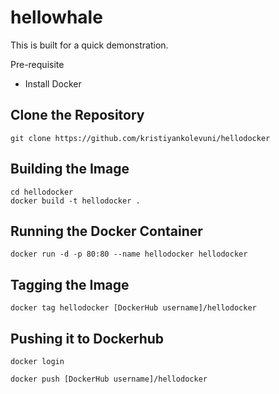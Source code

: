 # hellowhale

This is built for a quick demonstration.

Pre-requisite

- Install Docker


## Clone the Repository

```
git clone https://github.com/kristiyankolevuni/hellodocker
```

## Building the Image

```
cd hellodocker
docker build -t hellodocker .
```

## Running the Docker Container

```
docker run -d -p 80:80 --name hellodocker hellodocker
```

## Tagging the Image

```
docker tag hellodocker [DockerHub username]/hellodocker
```

## Pushing it to Dockerhub

```
docker login
```

```
docker push [DockerHub username]/hellodocker
```
